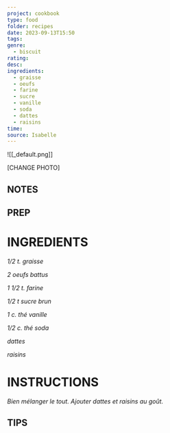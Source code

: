 ```yaml
---
project: cookbook
type: food
folder: recipes
date: 2023-09-13T15:50
tags: 
genre:
  - biscuit
rating: 
desc: 
ingredients:
  - graisse
  - oeufs
  - farine
  - sucre
  - vanille
  - soda
  - dattes
  - raisins
time: 
source: Isabelle
---
```


![[_default.png]]

[CHANGE PHOTO]


## NOTES




## PREP


# INGREDIENTS

_1/2 t. graisse_

_2 oeufs battus_

_1 1/2 t. farine_

_1/2 t sucre brun_

_1 c. thé vanille_

_1/2 c. thé soda_

_dattes_

_raisins_



# INSTRUCTIONS

_Bien mélanger le tout. Ajouter dattes et raisins_
_au goût._



## TIPS




